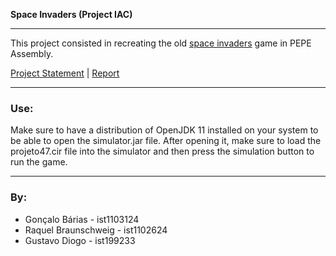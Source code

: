 __Space Invaders (Project IAC)__
___
This project consisted in recreating the old [space invaders](https://en.wikipedia.org/wiki/Space_Invaders) game in PEPE Assembly.

[Project Statement](docs/projeto-chuva-meteoros.pdf) | [Report](docs/grupo47.pdf)
___
### Use:

Make sure to have a distribution of OpenJDK 11 installed on your system to be able to open the simulator.jar file. After opening it, make sure to load the projeto47.cir file into the simulator and then press the simulation button to run the game.
___
### By:

- Gonçalo Bárias - ist1103124
- Raquel Braunschweig - ist1102624
- Gustavo Diogo - ist199233
